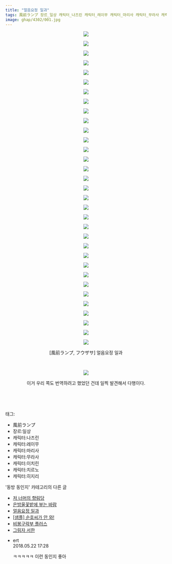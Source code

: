 ```yaml
---
title: "얼음요정 일과"
tags: 風前ランプ 장르_일상 캐릭터_나즈린 캐릭터_레이무 캐릭터_마리사 캐릭터_무라사 캐릭터_이치린 캐릭터_치르노 캐릭터_히지리 フウザサ 동방_동인지
image: ghap/4302/001.jpg
---
```

<div class="article">
<p style="text-align: center; clear: none; float: none;"><img src="{{ site.nasurl }}/ghap/4302/001.jpg"/></p>
<p style="text-align: center; clear: none; float: none;"><img src="{{ site.nasurl }}/ghap/4302/002.jpg"/></p>
<p style="text-align: center; clear: none; float: none;"><img src="{{ site.nasurl }}/ghap/4302/003.jpg"/></p>
<p style="text-align: center; clear: none; float: none;"><img src="{{ site.nasurl }}/ghap/4302/004.jpg"/></p>
<p style="text-align: center; clear: none; float: none;"><img src="{{ site.nasurl }}/ghap/4302/005.jpg"/></p>
<p style="text-align: center; clear: none; float: none;"><img src="{{ site.nasurl }}/ghap/4302/006.jpg"/></p>
<p style="text-align: center; clear: none; float: none;"><img src="{{ site.nasurl }}/ghap/4302/007.jpg"/></p>
<p style="text-align: center; clear: none; float: none;"><img src="{{ site.nasurl }}/ghap/4302/008.jpg"/></p>
<p style="text-align: center; clear: none; float: none;"><img src="{{ site.nasurl }}/ghap/4302/009.jpg"/></p>
<p style="text-align: center; clear: none; float: none;"><img src="{{ site.nasurl }}/ghap/4302/010.jpg"/></p>
<p style="text-align: center; clear: none; float: none;"><img src="{{ site.nasurl }}/ghap/4302/011.jpg"/></p>
<p style="text-align: center; clear: none; float: none;"><img src="{{ site.nasurl }}/ghap/4302/012.jpg"/></p>
<p style="text-align: center; clear: none; float: none;"><img src="{{ site.nasurl }}/ghap/4302/013.jpg"/></p>
<p style="text-align: center; clear: none; float: none;"><img src="{{ site.nasurl }}/ghap/4302/014.jpg"/></p>
<p style="text-align: center; clear: none; float: none;"><img src="{{ site.nasurl }}/ghap/4302/015.jpg"/></p>
<p style="text-align: center; clear: none; float: none;"><img src="{{ site.nasurl }}/ghap/4302/016.jpg"/></p>
<p style="text-align: center; clear: none; float: none;"><img src="{{ site.nasurl }}/ghap/4302/017.jpg"/></p>
<p style="text-align: center; clear: none; float: none;"><img src="{{ site.nasurl }}/ghap/4302/018.jpg"/></p>
<p style="text-align: center; clear: none; float: none;"><img src="{{ site.nasurl }}/ghap/4302/019.jpg"/></p>
<p style="text-align: center; clear: none; float: none;"><img src="{{ site.nasurl }}/ghap/4302/020.jpg"/></p>
<p style="text-align: center; clear: none; float: none;"><img src="{{ site.nasurl }}/ghap/4302/021.jpg"/></p>
<p style="text-align: center; clear: none; float: none;"><img src="{{ site.nasurl }}/ghap/4302/022.jpg"/></p>
<p style="text-align: center; clear: none; float: none;"><img src="{{ site.nasurl }}/ghap/4302/023.jpg"/></p>
<p style="text-align: center; clear: none; float: none;"><img src="{{ site.nasurl }}/ghap/4302/024.jpg"/></p>
<p style="text-align: center; clear: none; float: none;"><img src="{{ site.nasurl }}/ghap/4302/025.jpg"/></p>
<p style="text-align: center; clear: none; float: none;"><img src="{{ site.nasurl }}/ghap/4302/026.jpg"/></p>
<p style="text-align: center; clear: none; float: none;"><img src="{{ site.nasurl }}/ghap/4302/027.jpg"/></p>
<p style="text-align: center; clear: none; float: none;"><img src="{{ site.nasurl }}/ghap/4302/028.jpg"/></p>
<p style="text-align: center; clear: none; float: none;"><img src="{{ site.nasurl }}/ghap/4302/029.jpg"/></p>
<p style="text-align: center; clear: none; float: none;"><img src="{{ site.nasurl }}/ghap/4302/030.jpg"/></p>
<p style="text-align: center; clear: none; float: none;"><img src="{{ site.nasurl }}/ghap/4302/031.jpg"/></p>
<p style="text-align: center; clear: none; float: none;"><img src="{{ site.nasurl }}/ghap/4302/032.jpg"/></p>
<p style="text-align: center; clear: none; float: none;"><img src="{{ site.nasurl }}/ghap/4302/033.jpg"/></p>
<p style="text-align: center; clear: none; float: none;">[風前ランプ, フウザサ] 얼음요정 일과</p>
<p style="text-align: center; clear: none; float: none;"><br/></p>
<p style="text-align: center; clear: none; float: none;"><img src="{{ site.nasurl }}/ghap/4302/034.jpg"/></p>
<p style="text-align: center; clear: none; float: none;"></p>
<p style="text-align: center; clear: none; float: none;">이거 우리 쪽도 번역하려고 했었던 건데 일찍 발견해서 다행이다.</p>
<p style="text-align: center; clear: none; float: none;"><br/></p>
<p><br/></p>
</div><div class="tagTrail">
<p>태그: </p>
<ul>
<li>風前ランプ</li>
<li>장르:일상</li>
<li>캐릭터:나즈린</li>
<li>캐릭터:레이무</li>
<li>캐릭터:마리사</li>
<li>캐릭터:무라사</li>
<li>캐릭터:이치린</li>
<li>캐릭터:치르노</li>
<li>캐릭터:히지리</li>
</ul>
</div><div class="another">
<p>'동방 동인지' 카테고리의 다른 글</p>
<ul>
<li><a href="/2018-04-20-ghap_4311">저 너머의 향림당</a></li>
<li><a href="/2018-04-18-ghap_4303">은방울꽃밭에 부는 바람</a></li>
<li><a href="/2018-04-18-ghap_4302">얼음요정 일과</a></li>
<li><a href="/2018-04-18-ghap_4297">[샘플] 순호씨가 안 와!</a></li>
<li><a href="/2018-04-18-ghap_4294">비봉구락부 플러스</a></li>
<li><a href="/2018-04-16-ghap_4291">그림자 서한</a></li>
</ul>
</div><div class="cb_module cb_fluid">
<div class="cb_wrt cb_profile">
<div class="comment">
<ul>
<li class="cb_thumb_off" id="comment15260100">
<div class="cb_comment_area">
<div class="cb_info_area">
<div class="cb_section">
<span class="cb_nick_name">ert</span>
</div>
<div class="cb_section">
<span class="cb_date">2018.05.22 17:28 </span>
</div>
</div>
<div class="cb_dsc_comment">
<p class="cb_dsc">
											ㅋㅋㅋㅋㅋ 이런 동인지 좋아
										</p>
</div>
</div></li>
</ul>
</div>
</div><!-- commentList close -->
</div>